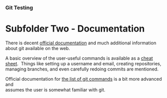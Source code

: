 
### Git Testing

# Subfolder **Two** - Documentation

There is decent [official documentation](https://git-scm.com/doc) 
and much additional information about git available on the web.

A basic overview of the user-useful commands is available as 
a [cheat sheet](https://training.github.com/downloads/github-git-cheat-sheet/).&nbsp; 
Things like setting up a username and email, creating repositories, 
managing branches, and even carefully redoing commits are mentioned.

Official documentation for 
[the list of git commands](https://git-scm.com/docs) is a bit more advanced and  
assumes the user is somewhat familiar with git.&nbsp; 
